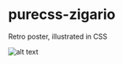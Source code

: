 # purecss-zigario
Retro poster, illustrated in CSS

![alt text](https://raw.githubusercontent.com/cyanharlow/purecss-zigario/master/preview.jpg)
